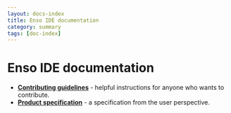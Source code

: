```yaml
---
layout: docs-index
title: Enso IDE documentation
category: summary
tags: [doc-index]
---
```


# Enso IDE documentation
 
* [**Contributing guidelines**](./contributing/README.md) - helpful instructions for anyone who
 wants to contribute. 
* [**Product specification**](./product/README.md) - a specification from the user perspective.
